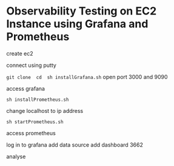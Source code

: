 # Observability Testing on EC2 Instance using Grafana and Prometheus

create ec2

connect using putty

``
git clone 
cd 
sh installGrafana.sh
``
open port 3000 and 9090

access grafana

``
sh installPrometheus.sh
``

change localhost to ip address

```
sh startPrometheus.sh
```
access prometheus

log in to grafana
add data source
add dashboard 3662

analyse
